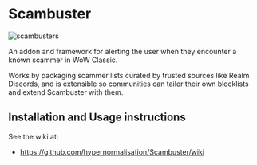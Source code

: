 # Scambuster

![scambusters](https://user-images.githubusercontent.com/52763122/212459976-355a11cb-6a9f-40fa-bb5c-06c7da505a75.png)

An addon and framework for alerting the user when they encounter a known scammer in WoW Classic.

Works by packaging scammer lists curated by trusted sources like Realm Discords, and is extensible so communities can tailor their own blocklists and extend Scambuster with them.

## Installation and Usage instructions
See the wiki at:
- https://github.com/hypernormalisation/Scambuster/wiki

